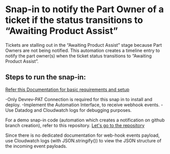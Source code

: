 # Snap-in to notify the Part Owner of a ticket if the status transitions to “Awaiting Product Assist”

Tickets are stalling out in the “Awaiting Product Assist” stage because Part Owners are not being notified. This automation creates a timeline entry to notify the part owner(s) when the ticket status transitions to “Awaiting Product Assist”. 

## Steps to run the snap-in:

[Refer this Documentation for basic requirements and setup](https://docs.google.com/document/d/1U7_6TgE9P18NGkz_9Zb9bQiukQ0-KdjayvOxG28H4qU/edit#heading=h.ufym6jrip4vw)

-Only Devrev-PAT Connection is required for this snap in to install and deploy.
-Implement the Automation Interface, to receive webhook events.
-Use Datadog and Cloudwatch logs for debugging purposes.
	
For a demo snap-in code (automation which creates a notification on github branch creation), refer to this repository.
[Let's go to the repository](https://github.com/devrev/flow-lambda-poc)

Since there is no dedicated documentation for web-hook events payload, use Cloudwatch logs (with JSON.stringify()) to view the JSON structure of the incoming event payloads.
